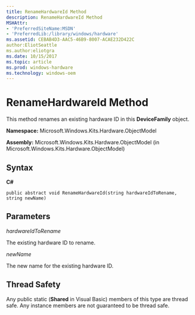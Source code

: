 ```yaml
---
title: RenameHardwareId Method
description: RenameHardwareId Method
MSHAttr:
- 'PreferredSiteName:MSDN'
- 'PreferredLib:/library/windows/hardware'
ms.assetid: CEBAB4D3-AAC5-46B9-8007-ACAE232D422C
author:EliotSeattle
ms.author:eliotgra
ms.date: 10/15/2017
ms.topic: article
ms.prod: windows-hardware
ms.technology: windows-oem
---
```


# RenameHardwareId Method


This method renames an existing hardware ID in this **DeviceFamily** object.

**Namespace:** Microsoft.Windows.Kits.Hardware.ObjectModel

**Assembly:** Microsoft.Windows.Kits.Hardware.ObjectModel (in Microsoft.Windows.Kits.Hardware.ObjectModel)

## <span id="Syntax"></span><span id="syntax"></span><span id="SYNTAX"></span>Syntax


**C#**

`public abstract void RenameHardwareId(string hardwareIdToRename, string newName)`

## <span id="Parameters"></span><span id="parameters"></span><span id="PARAMETERS"></span>Parameters


*hardwareIdToRename*

The existing hardware ID to rename.

*newName*

The new name for the existing hardware ID.

## <span id="Thread_Safety"></span><span id="thread_safety"></span><span id="THREAD_SAFETY"></span>Thread Safety


Any public static (**Shared** in Visual Basic) members of this type are thread safe. Any instance members are not guaranteed to be thread safe.

 

 






